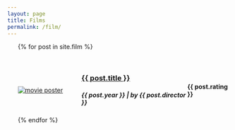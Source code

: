 ```yaml
---
layout: page
title: Films
permalink: /film/
---
```


<ul>
  {% for post in site.film %}
   <article class="post" style="margin-top: 30px;">
		<div
			class="entry"
			style="display: flex; justify-content: center; align-items: center">
			<div style="flex: 30%">
				<a href="{{ site.baseurl }}{{ post.url }}"
					><img
						id="cover-small"
						alt="movie poster"
						src="{{ post.cover }}"
				/></a>
			</div>
			<div style="flex: 50%">
				<h3 style="word-wrap: anywhere;">
					<a
					href="{{ site.baseurl }}{{ post.url }}"
					class="read-more">
						{{ post.title }}
					</a>
				</h3>
				<h5 style="word-wrap: anywhere;">{{ post.year }} | by {{ post.director }}</h5>
			</div>
			<div style="flex: 20%">
				<h4>{{ post.rating }}</h4>
			</div>
		</div>
	</article>
  {% endfor %}
</ul>
